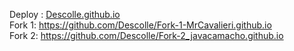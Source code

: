 Deploy : [Descolle.github.io ](https://descolle.github.io/index.html)<br>
Fork 1: https://github.com/Descolle/Fork-1-MrCavalieri.github.io <br>
Fork 2: https://github.com/Descolle/Fork-2_javacamacho.github.io
